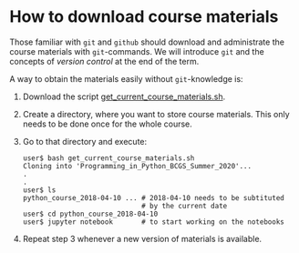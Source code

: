 # How to download course materials

Those familiar with `git` and `github` should download and
administrate the course materials with `git`-commands. We will
introduce `git` and the concepts of *version control* at the end of
the term.

A way to obtain the materials easily without `git`-knowledge is:

1. Download the script [get_current_course_materials.sh](https://raw.githubusercontent.com/terben/Programming_in_Python_BCGS_Summer_2020/master/retrieve_materials/get_current_course_materials.sh).

2. Create a directory, where you want to store course materials. This
only needs to be done once for the whole course.

3. Go to that directory and execute:

   ```
   user$ bash get_current_course_materials.sh
   Cloning into 'Programming_in_Python_BCGS_Summer_2020'...
   .
   .
   user$ ls
   python_course_2018-04-10 ... # 2018-04-10 needs to be subtituted
                                # by the current date
   user$ cd python_course_2018-04-10
   user$ jupyter notebook       # to start working on the notebooks
   ```
4. Repeat step 3 whenever a new version of materials is available.


